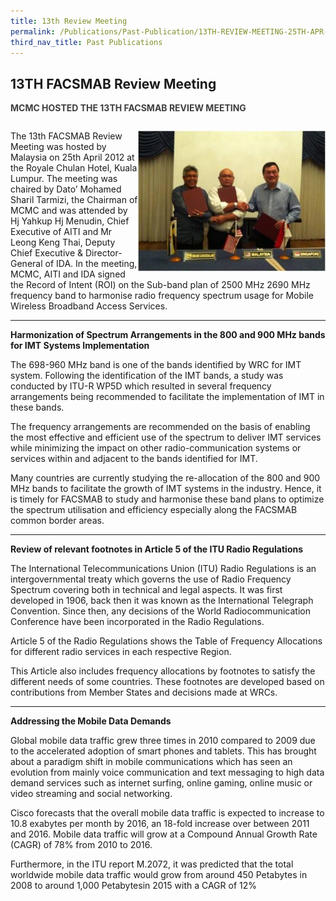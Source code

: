 ```yaml
---
title: 13th Review Meeting
permalink: /Publications/Past-Publication/13TH-REVIEW-MEETING-25TH-APR-2012
third_nav_title: Past Publications
---
```

<div class="section-content">
<h2>13TH FACSMAB Review Meeting</h2>
<p class="default-content" style="color: #3f3f3f; margin-right: 0px; margin-bottom: 0px; margin-left: 0px; padding: 0px 0px 1em; border: 0px;"><strong style="background: transparent; margin: 0px; padding: 0px; border: 0px;">MCMC HOSTED THE 13TH FACSMAB REVIEW MEETING</strong></p><p><img height="225" alt="13 review" width="300" src="/assets/images/13threview-300x225.jpg" style="float: right;width: unset;">The 13th FACSMAB Review Meeting was hosted by Malaysia on 25th April 2012 at the Royale Chulan Hotel, Kuala Lumpur. The meeting was chaired by Dato’ Mohamed Sharil Tarmizi, the Chairman of MCMC and was attended by Hj Yahkup Hj Menudin, Chief Executive of AITI and Mr Leong Keng Thai, Deputy Chief Executive &amp; Director-General of IDA. In the meeting, MCMC, AITI and IDA signed the Record of Intent (ROI) on the Sub-band plan of 2500 MHz 2690 MHz frequency band to harmonise radio frequency spectrum usage for Mobile Wireless Broadband Access Services.</p><hr><strong>Harmonization of Spectrum Arrangements in the 800 and 900 MHz bands for IMT Systems Implementation</strong><p>The 698-960 MHz band is one of the bands identified by WRC for IMT system. Following the identification of the IMT bands, a study was conducted by ITU-R WP5D which resulted in several frequency arrangements being recommended to facilitate the implementation of IMT in these bands.</p><p>The frequency arrangements are recommended on the basis of enabling the most effective and efficient use of the spectrum to deliver IMT services while minimizing the impact on other radio-communication systems or services within and adjacent to the bands identified for IMT.</p><p>Many countries are currently studying the re-allocation of the 800 and 900 MHz bands to facilitate the growth of IMT systems in the industry. Hence, it is timely for FACSMAB to study and harmonise these band plans to optimize the spectrum utilisation and efficiency especially along the FACSMAB common border areas.</p><hr><strong>Review of relevant footnotes in Article 5 of the ITU Radio Regulations</strong><p>The International Telecommunications Union (ITU) Radio Regulations is an intergovernmental treaty which governs the use of Radio Frequency Spectrum covering both in technical and legal aspects. It was first developed in 1906, back then it was known as the International Telegraph Convention. Since then, any decisions of the World Radiocommunication Conference have been incorporated in the Radio Regulations.</p><p>Article 5 of the Radio Regulations shows the Table of Frequency Allocations for different radio services in each respective Region.</p><p>This Article also includes frequency allocations by footnotes to satisfy the different needs of some countries. These footnotes are developed based on contributions from Member States and decisions made at WRCs.</p><hr><strong>Addressing the Mobile Data Demands</strong><p>Global mobile data traffic grew three times in 2010 compared to 2009 due to the accelerated adoption of smart phones and tablets. This has brought about a paradigm shift in mobile communications which has seen an evolution from mainly voice communication and text messaging to high data demand services such as internet surfing, online gaming, online music or video streaming and social networking.</p><p>Cisco forecasts that the overall mobile data traffic is expected to increase to 10.8 exabytes per month by 2016, an 18-fold increase over between 2011 and 2016. Mobile data traffic will grow at a Compound Annual Growth Rate (CAGR) of 78% from 2010 to 2016.</p><p>Furthermore, in the ITU report M.2072, it was predicted that the total worldwide mobile data traffic would grow from around 450 Petabytes in 2008 to around 1,000 Petabytesin 2015 with a CAGR of 12%</p>
</div>
